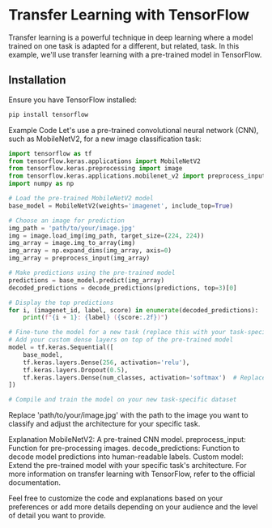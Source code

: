 # Transfer Learning with TensorFlow

Transfer learning is a powerful technique in deep learning where a model trained on one task is adapted for a different, but related, task. In this example, we'll use transfer learning with a pre-trained model in TensorFlow.

## Installation

Ensure you have TensorFlow installed:

```bash
pip install tensorflow
```


Example Code
Let's use a pre-trained convolutional neural network (CNN), such as MobileNetV2, for a new image classification task:

```python
import tensorflow as tf
from tensorflow.keras.applications import MobileNetV2
from tensorflow.keras.preprocessing import image
from tensorflow.keras.applications.mobilenet_v2 import preprocess_input, decode_predictions
import numpy as np

# Load the pre-trained MobileNetV2 model
base_model = MobileNetV2(weights='imagenet', include_top=True)

# Choose an image for prediction
img_path = 'path/to/your/image.jpg'
img = image.load_img(img_path, target_size=(224, 224))
img_array = image.img_to_array(img)
img_array = np.expand_dims(img_array, axis=0)
img_array = preprocess_input(img_array)

# Make predictions using the pre-trained model
predictions = base_model.predict(img_array)
decoded_predictions = decode_predictions(predictions, top=3)[0]

# Display the top predictions
for i, (imagenet_id, label, score) in enumerate(decoded_predictions):
    print(f"{i + 1}: {label} ({score:.2f})")

# Fine-tune the model for a new task (replace this with your task-specific model)
# Add your custom dense layers on top of the pre-trained model
model = tf.keras.Sequential([
    base_model,
    tf.keras.layers.Dense(256, activation='relu'),
    tf.keras.layers.Dropout(0.5),
    tf.keras.layers.Dense(num_classes, activation='softmax')  # Replace 'num_classes' with your number of classes
])

# Compile and train the model on your new task-specific dataset

```

Replace 'path/to/your/image.jpg' with the path to the image you want to classify and adjust the architecture for your specific task.

Explanation
MobileNetV2: A pre-trained CNN model.
preprocess_input: Function for pre-processing images.
decode_predictions: Function to decode model predictions into human-readable labels.
Custom model: Extend the pre-trained model with your specific task's architecture.
For more information on transfer learning with TensorFlow, refer to the official documentation.


Feel free to customize the code and explanations based on your preferences or add more details depending on your audience and the level of detail you want to provide.

